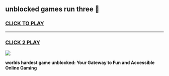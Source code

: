 
## unblocked games run three 👋
<h3>
<a href="https://premium.freeplayer.one?title=unblocked_games_run_three&ref=13F">CLICK TO PLAY</a></h3>
<hr>

<h3>
<a href="https://premium.freeplayer.one?title=unblocked_games_run_three&ref=13F">CLICK 2 PLAY</a>
  
</h3>

<a href="https://premium.freeplayer.one?title=unblocked_games_run_three&ref=12F/"><img src="https://clearcache.store/games.png"></a>


**worlds hardest game unblocked: Your Gateway to Fun and Accessible Online Gaming**
